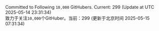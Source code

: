 Committed to Following `10,000` GitHubers. Current: <!-- FOLLOWING_COUNT -->299<!-- FOLLOWING_COUNT --> (Update at UTC <!-- LAST_UPDATED -->2025-05-14 23:31:34<!-- LAST_UPDATED -->)<br>
致力于关注`10,000`个GitHuber。当前：<!-- FOLLOWING_COUNT -->299<!-- FOLLOWING_COUNT --> (更新于北京时间 <!-- LAST_UPDATED_CST -->2025-05-15 07:31:34<!-- LAST_UPDATED_CST -->)
